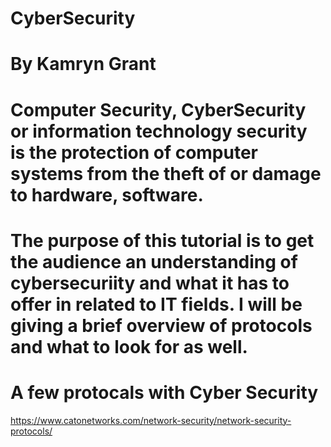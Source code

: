 # CyberSecurity

# By Kamryn Grant

# Computer Security, CyberSecurity or information technology security is the protection of computer systems from the theft of or damage to hardware, software. 

# The purpose of this tutorial is to get the audience an understanding of cybersecuriity and what it has to offer in related to IT fields. I will be giving a brief overview of protocols and what to look for as well. 

# A few protocals with Cyber Security
https://www.catonetworks.com/network-security/network-security-protocols/

